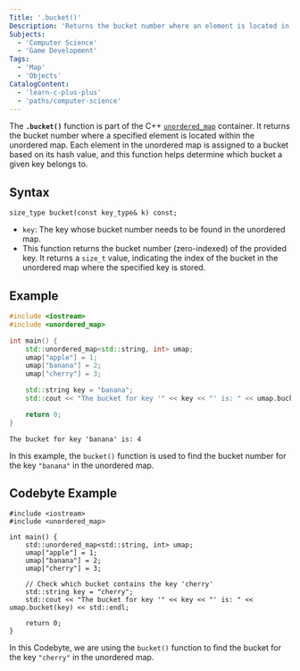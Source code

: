 ```yaml
---
Title: '.bucket()'
Description: 'Returns the bucket number where an element is located in a C++ unordered map.'
Subjects:
  - 'Computer Science'
  - 'Game Development'
Tags:
  - 'Map'
  - 'Objects'
CatalogContent:
  - 'learn-c-plus-plus'
  - 'paths/computer-science'
---
```


The **`.bucket()`** function is part of the C++ [`unordered_map`](https://www.codecademy.com/resources/docs/cpp/unordered-map) container. It returns the bucket number where a specified element is located within the unordered map. Each element in the unordered map is assigned to a bucket based on its hash value, and this function helps determine which bucket a given key belongs to.

## Syntax

```psuedo
size_type bucket(const key_type& k) const;
```

- `key`: The key whose bucket number needs to be found in the unordered map.
- This function returns the bucket number (zero-indexed) of the provided key. It returns a `size_t` value, indicating the index of the bucket in the unordered map where the specified key is stored.

## Example

```cpp
#include <iostream>
#include <unordered_map>

int main() {
    std::unordered_map<std::string, int> umap;
    umap["apple"] = 1;
    umap["banana"] = 2;
    umap["cherry"] = 3;

    std::string key = "banana";
    std::cout << "The bucket for key '" << key << "' is: " << umap.bucket(key) << std::endl;

    return 0;
}
```

```shell
The bucket for key 'banana' is: 4
```

In this example, the `bucket()` function is used to find the bucket number for the key `"banana"` in the unordered map.

## Codebyte Example

```codebyte/cpp
#include <iostream>
#include <unordered_map>

int main() {
    std::unordered_map<std::string, int> umap;
    umap["apple"] = 1;
    umap["banana"] = 2;
    umap["cherry"] = 3;

    // Check which bucket contains the key 'cherry'
    std::string key = "cherry";
    std::cout << "The bucket for key '" << key << "' is: " << umap.bucket(key) << std::endl;

    return 0;
}
```

In this Codebyte, we are using the `bucket()` function to find the bucket for the key `"cherry"` in the unordered map.
